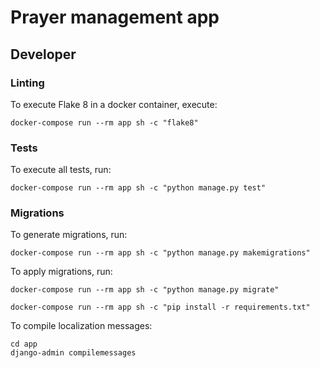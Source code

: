 # Prayer management app

## Developer

### Linting

To execute Flake 8 in a docker container, execute:

```shell
docker-compose run --rm app sh -c "flake8"
```

### Tests

To execute all tests, run:

```shell
docker-compose run --rm app sh -c "python manage.py test"
```

### Migrations

To generate migrations, run:

```shell
docker-compose run --rm app sh -c "python manage.py makemigrations"
```

To apply migrations, run:

```shell
docker-compose run --rm app sh -c "python manage.py migrate"
```

```shell
docker-compose run --rm app sh -c "pip install -r requirements.txt"
```

To compile localization messages:

```shell
cd app
django-admin compilemessages
```